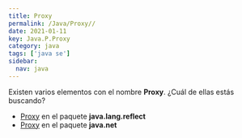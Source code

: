 ```yaml
---
title: Proxy
permalink: /Java/Proxy//
date: 2021-01-11
key: Java.P.Proxy
category: java
tags: ['java se']
sidebar: 
  nav: java
---
```


Existen varios elementos con el nombre **Proxy**. ¿Cuál de ellas estás buscando?
<ul>
<li><a href="/Java/Proxy-java-lang-reflect/">Proxy</a> en el paquete <strong>java.lang.reflect</strong></li>
<li><a href="/Java/Proxy-java-net/">Proxy</a> en el paquete <strong>java.net</strong></li>
<ul>
